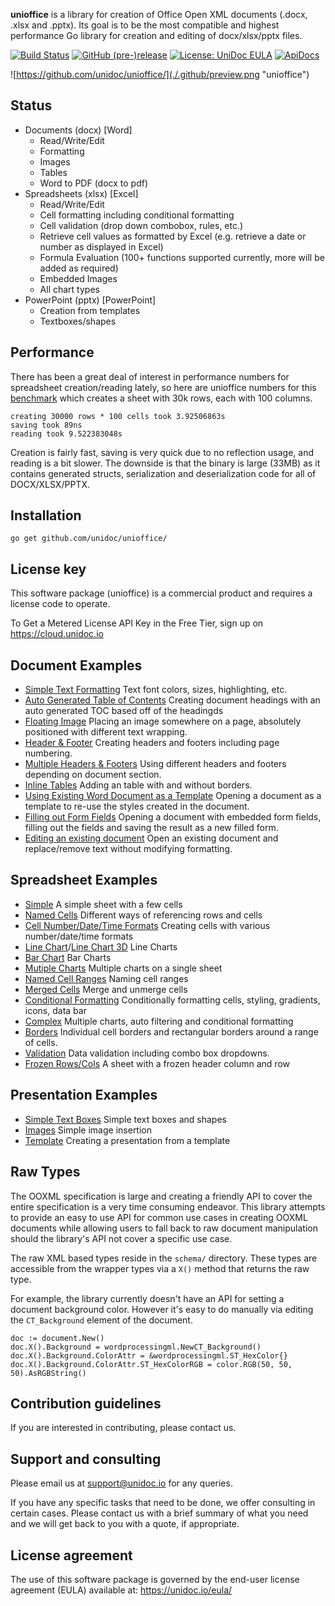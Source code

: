 **unioffice** is a library for creation of Office Open XML documents (.docx, .xlsx
and .pptx).  Its goal is to be the most compatible and highest performance Go
library for creation and editing of docx/xlsx/pptx files.

[![Build Status](https://travis-ci.org/unidoc/unioffice.svg?branch=master)](https://travis-ci.org/unidoc/unioffice)
[![GitHub (pre-)release](https://img.shields.io/github/release/unidoc/unioffice/all.svg)](https://github.com/unidoc/unioffice/releases)
[![License: UniDoc EULA](https://img.shields.io/badge/license-UniDoc%20EULA-blue)](https://unidoc.io/eula/)
[![ApiDocs](https://img.shields.io/badge/godoc-reference-blue.svg)](https://apidocs.unidoc.io/unioffice/latest/)


![https://github.com/unidoc/unioffice/](./.github/preview.png "unioffice")

## Status ##

- Documents (docx) [Word]
	- Read/Write/Edit
	- Formatting
	- Images
	- Tables
	- Word to PDF (docx to pdf)
- Spreadsheets (xlsx) [Excel]
 	- Read/Write/Edit
 	- Cell formatting including conditional formatting
	- Cell validation (drop down combobox, rules, etc.)
    - Retrieve cell values as formatted by Excel (e.g. retrieve a date or number as displayed in Excel)
 	- Formula Evaluation (100+ functions supported currently, more will be added as required)
 	- Embedded Images
 	- All chart types
- PowerPoint (pptx) [PowerPoint]
	- Creation from templates
	- Textboxes/shapes


## Performance ##

There has been a great deal of interest in performance numbers for spreadsheet
creation/reading lately, so here are unioffice numbers for this
[benchmark](https://github.com/unidoc/unioffice-examples/tree/master/spreadsheet/lots-of-rows)
which creates a sheet with 30k rows, each with 100 columns.

    creating 30000 rows * 100 cells took 3.92506863s
    saving took 89ns
    reading took 9.522383048s

Creation is fairly fast, saving is very quick due to no reflection usage, and
reading is a bit slower. The downside is that the binary is large (33MB) as it
contains generated structs, serialization and deserialization code for all of
DOCX/XLSX/PPTX.

## Installation ##
    
    go get github.com/unidoc/unioffice/

## License key
This software package (unioffice) is a commercial product and requires a license code to operate.

To Get a Metered License API Key in the Free Tier, sign up on https://cloud.unidoc.io

## Document Examples ##

- [Simple Text Formatting](https://github.com/unidoc/unioffice-examples/tree/master/document/simple) Text font colors, sizes, highlighting, etc.
- [Auto Generated Table of Contents](https://github.com/unidoc/unioffice-examples/tree/master/document/toc) Creating document headings with an auto generated TOC based off of the headingds
- [Floating Image](https://github.com/unidoc/unioffice-examples/tree/master/document/image) Placing an image somewhere on a page, absolutely positioned with different text wrapping.
- [Header & Footer](https://github.com/unidoc/unioffice-examples/tree/master/document/header-footer) Creating headers and footers including page numbering.
- [Multiple Headers & Footers](https://github.com/unidoc/unioffice-examples/tree/master/document/header-footer-multiple) Using different headers and footers depending on document section.
- [Inline Tables](https://github.com/unidoc/unioffice-examples/tree/master/document/tables) Adding an table with and without borders.
- [Using Existing Word Document as a Template](https://github.com/unidoc/unioffice-examples/tree/master/document/use-template) Opening a document as a template to re-use the styles created in the document.
- [Filling out Form Fields](https://github.com/unidoc/unioffice-examples/tree/master/document/fill-out-form) Opening a document with embedded form fields, filling out the fields and saving the result as  a new filled form.
- [Editing an existing document](https://github.com/unidoc/unioffice-examples/tree/master/document/edit-document) Open an existing document and replace/remove text without modifying formatting.

## Spreadsheet Examples ##
- [Simple](https://github.com/unidoc/unioffice-examples/tree/master/spreadsheet/simple) A simple sheet with a few cells
- [Named Cells](https://github.com/unidoc/unioffice-examples/tree/master/spreadsheet/named-cells) Different ways of referencing rows and cells
- [Cell Number/Date/Time Formats](https://github.com/unidoc/unioffice-examples/tree/master/spreadsheet/number-date-time-formats) Creating cells with various number/date/time formats
- [Line Chart](https://github.com/unidoc/unioffice-examples/tree/master/spreadsheet/line-chart)/[Line Chart 3D](https://github.com/unidoc/unioffice-examples/tree/master/spreadsheet/line-chart-3d) Line Charts
- [Bar Chart](https://github.com/unidoc/unioffice-examples/tree/master/spreadsheet/bar-chart) Bar Charts
- [Mutiple Charts](https://github.com/unidoc/unioffice-examples/tree/master/spreadsheet/multiple-charts) Multiple charts on a single sheet
- [Named Cell Ranges](https://github.com/unidoc/unioffice-examples/tree/master/spreadsheet/named-ranges) Naming cell ranges
- [Merged Cells](https://github.com/unidoc/unioffice-examples/tree/master/spreadsheet/merged) Merge and unmerge cells
- [Conditional Formatting](https://github.com/unidoc/unioffice-examples/tree/master/spreadsheet/conditional-formatting) Conditionally formatting cells, styling, gradients, icons, data bar
- [Complex](https://github.com/unidoc/unioffice-examples/tree/master/spreadsheet/complex) Multiple charts, auto filtering and conditional formatting
- [Borders](https://github.com/unidoc/unioffice-examples/tree/master/spreadsheet/borders) Individual cell borders and rectangular borders around a range of cells.
- [Validation](https://github.com/unidoc/unioffice-examples/tree/master/spreadsheet/validation) Data validation including combo box dropdowns.
- [Frozen Rows/Cols](https://github.com/unidoc/unioffice-examples/tree/master/spreadsheet/freeze-rows-cols) A sheet with a frozen header column and row

## Presentation Examples ##

- [Simple Text Boxes](https://github.com/unidoc/unioffice-examples/tree/master/presentation/simple) Simple text boxes and shapes
- [Images](https://github.com/unidoc/unioffice-examples/tree/master/presentation/image) Simple image insertion
- [Template](https://github.com/unidoc/unioffice-examples/tree/master/presentation/use-template/simple) Creating a presentation from a template

## Raw Types ##

The OOXML specification is large and creating a friendly API to cover the entire
specification is a very time consuming endeavor.  This library attempts to
provide an easy to use API for common use cases in creating OOXML documents
while allowing users to fall back to raw document manipulation should the
library's API not cover a specific use case.

The raw XML based types reside in the ```schema/``` directory. These types are
accessible from the wrapper types via a ```X()``` method that returns the raw
type. 

For example, the library currently doesn't have an API for setting a document
background color. However it's easy to do manually via editing the
```CT_Background``` element of the document.

    doc := document.New()
    doc.X().Background = wordprocessingml.NewCT_Background()
	doc.X().Background.ColorAttr = &wordprocessingml.ST_HexColor{}
	doc.X().Background.ColorAttr.ST_HexColorRGB = color.RGB(50, 50, 50).AsRGBString()

## Contribution guidelines ###

If you are interested in contributing, please contact us.

## Support and consulting ##

Please email us at support@unidoc.io for any queries.

If you have any specific tasks that need to be done, we offer consulting in certain cases.
Please contact us with a brief summary of what you need and we will get back to you with a quote, if appropriate.

## License agreement ##

The use of this software package is governed by the end-user license agreement 
(EULA) available at: https://unidoc.io/eula/


